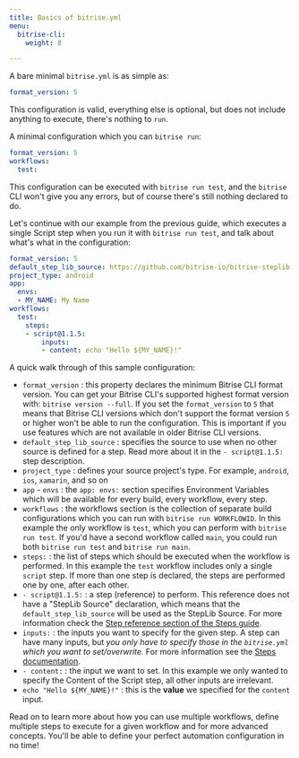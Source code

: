 ```yaml
---
title: Basics of bitrise.yml
menu:
  bitrise-cli:
    weight: 8

---
```

A bare minimal `bitrise.yml` is as simple as:

```yaml
format_version: 5
```

This configuration is valid, everything else is optional, but does not include anything to execute,
there's nothing to `run`.

A minimal configuration which you can `bitrise run`:

```yaml
format_version: 5
workflows:
  test:
```

This configuration can be executed with `bitrise run test`, and the `bitrise` CLI
won't give you any errors, but of course there's still nothing declared to do.

Let's continue with our example from the previous guide,
which executes a single Script step when you run it with `bitrise run test`,
and talk about what's what in the configuration:

```yaml
format_version: 5
default_step_lib_source: https://github.com/bitrise-io/bitrise-steplib.git
project_type: android
app:
  envs:
  - MY_NAME: My Name
workflows:
  test:
    steps:
    - script@1.1.5:
        inputs:
        - content: echo "Hello ${MY_NAME}!"
```

A quick walk through of this sample configuration:

- `format_version` : this property declares the minimum Bitrise CLI format version.
  You can get your Bitrise CLI's supported highest format version with: `bitrise version --full`.
  If you set the `format_version` to `5` that means that Bitrise CLI versions which
  don't support the format version `5` or higher won't be able to run the configuration.
  This is important if you use features which are not available in older Bitrise CLI versions.
- `default_step_lib_source` : specifies the source to use when no other source is defined for a step.
  Read more about it in the `- script@1.1.5:` step description.
- `project_type` : defines your source project's type. For example, `android`, `ios`, `xamarin`, and so on
- `app` - `envs` : the `app: envs:` section specifies Environment Variables which will be available for
  every build, every workflow, every step.
- `workflows` : the workflows section is the collection of separate build configurations
  which you can run with `bitrise run WORKFLOWID`.
  In this example the only workflow is `test`, which you can perform with `bitrise run test`.
  If you'd have a second workflow called `main`, you could run both `bitrise run test` and `bitrise run main`.
- `steps:` : the list of steps which should be executed when the workflow is performed.
  In this example the `test` workflow includes only a single `script` step. If more than one
  step is declared, the steps are performed one by one, after each other.
- `- script@1.1.5:` : a step (reference) to perform. This reference does not have a "StepLib Source" declaration,
  which means that the `default_step_lib_source` will be used as the StepLib Source.
  For more information check the [Step reference section of the Steps guide](/bitrise-cli/steps/#step-reference).
- `inputs:` : the inputs you want to specify for the given step.
  A step can have many inputs,
  but _you only have to specify those in the `bitrise.yml` which you want to set/overwrite._
  For more information see the [Steps documentation](/bitrise-cli/steps).
- `- content:` : the input we want to set. In this example we only wanted to specify the Content
  of the Script step, all other inputs are irrelevant.
- `echo "Hello ${MY_NAME}!"` : this is the __value__ we specified for the `content` input.

Read on to learn more about how you can use multiple workflows,
define multiple steps to execute for a given workflow and for
more advanced concepts. You'll be able to define your perfect automation
configuration in no time!